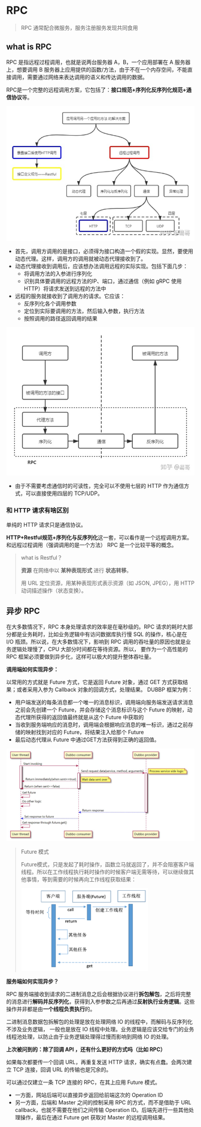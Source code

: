 # RPC

> RPC 通常配合微服务，服务注册服务发现共同食用

## what is RPC

RPC 是指远程过程调用，也就是说两台服务器 A，B，一个应用部署在 A 服务器上，想要调用 B 服务器上应用提供的函数/方法，由于不在一个内存空间，不能直接调用，需要通过网络来表达调用的语义和传达调用的数据。

RPC是一个完整的远程调用方案，它包括了：**接口规范+序列化反序列化规范+通信协议**等。

![preview](v2-f79abd8e489337fafc7aafe75799b599_r.jpg)

+ 首先，调用方调用的是接口，必须得为接口构造一个假的实现。显然，要使用动态代理。这样，调用方的调用就被动态代理接收到了。
+ 动态代理接收到调用后，应该想办法调用远程的实际实现。包括下面几步：
  + 将调用方法的入参进行序列化
  + 识别具体要调用的远程方法的IP、端口，通过通信（例如 gRPC 使用 HTTP）将请求发送到远程的方法中
+ 远程的服务就接收到了调用方的请求。它应该：
  + 反序列化各个调用参数
  + 定位到实际要调用的方法，然后输入参数，执行方法
  + 按照调用的路径返回调用的结果

![img](v2-bd07238f5104a05889a0f242ef8e33f0_1440w.jpg)

+ 由于不需要考虑通信时的可读性，完全可以不使用七层的 HTTP 作为通信方式，可以直接使用四层的 TCP/UDP。

### 和 HTTP 请求有啥区别

单纯的 HTTP 请求只是通信协议。

**HTTP+Restful规范+序列化与反序列化**这一套，可以看作是一个远程调用方案。和远程过程调用（强调调用的是一个方法） RPC 是一个比较平等的概念。

> what is Restful？
> 
> **资源** 在网络中以 **某种表现形式** 进行 **状态转移**。
> 
> 用 URL 定位资源，用某种表现形式表示资源（如 JSON, JPEG），用 HTTP 动词描述操作（状态变换）。

## 异步 RPC

在大多数情况下，RPC 本身处理请求的效率是在毫秒级的。RPC 请求的耗时大部分都是业务耗时，比如业务逻辑中有访问数据库执行慢 SQL 的操作，核心是在 I/O 瓶颈。所以说，在大多数情况下，影响到 RPC 调用的吞吐量的原因也就是业务逻辑处理慢了，CPU 大部分时间都在等待资源。所以， 要作为一个高性能的 RPC 框架必须要做到异步化，这样可以极大的提升整体吞吐量。

**调用端如何实现异步：**

以常用的方式就是 Future 方式，它是返回 Future 对象，通过 GET 方式获取结果；或者采用入参为 Callback 对象的回调方式，处理结果。 DUBBP 框架为例：

+ 用户端发送的每条消息都一个唯一的消息标识，调用端向服务端发送请求消息之前会先创建一个 Future，并会存储这个消息标识与这个 Future 的映射，动态代理所获得的返回值最终就是从这个 Future 中获取的
+ 当收到服务端响应的消息时，调用端会根据响应消息的唯一标识，通过之前存储的映射找到对应的 Future，将结果注入给那个 Future
+ 最后动态代理从 Future 中通过GET方法获得到正确的返回值。

![img](v2-eb6068a0f94e39a754c031f00516e81b_1440w.jpg)

> Future 模式
> 
> Future模式，只是发起了耗时操作，函数立马就返回了，并不会阻塞客户端线程。所以在工作线程执行耗时操作的时候客户端无需等待，可以继续做其他事情，等到需要的时候再向工作线程获取结果：
> 
> <img src="image-20220310185655671.png" alt="image-20220310185655671" style="zoom:33%;" />

**服务端如何实现异步？**

RPC 服务端接收到请求的二进制消息之后会根据协议进行**拆包解包**，之后将完整的消息进行**解码并反序列化**，获得到入参参数之后再通过**反射执行业务逻辑**。这些操作并非都是由**一个线程负责执行**的。

二进制消息数据包拆解包的处理是放在处理网络 IO 的线程中，而解码与反序列化不涉及业务逻辑， 一般也是放在 IO 线程中处理。业务逻辑是应该交给专门的业务线程池处理，以防止由于业务逻辑处理得过慢而影响到网络 IO 的处理。

**上次被问到的：除了回调 API ，还有什么更好的方式吗（比如 RPC）**

如果每次都要传一个回调 URL，再重复发送 HTTP 请求，确实有点蠢。会两次建立 TCP 连接，回调 URL 的传输也是冗余的。

可以通过仅建立一条 TCP 连接的 RPC，在其上应用 Future 模式。

+ 一方面，网站后端可以直接异步返回给前端这次的 Operation ID
+ 另一方面，后端和 Master 之间的控制采用 RPC 的方式，而不是借助于 URL callback，也就不需要在他们之间传输 Operation ID。后端先进行一些其他处理操作，最后在通过 Future get 获取对 Master 的远程调用结果。
